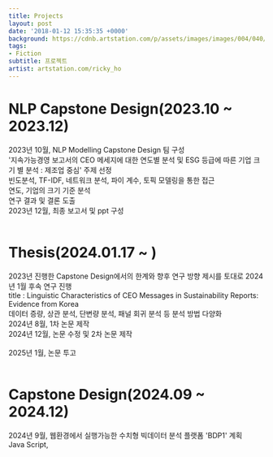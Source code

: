 ```yaml
---
title: Projects
layout: post
date: '2018-01-12 15:35:35 +0000'
background: https://cdnb.artstation.com/p/assets/images/images/004/040/769/large/ricky-ho-zombie-alley.jpg?1479754248
tags:
- Fiction
subtitle: 프로젝트
artist: artstation.com/ricky_ho
---
```


# NLP Capstone Design(2023.10 ~ 2023.12)
2023년 10월, NLP Modelling Capstone Design 팀 구성
<br> '지속가능경영 보고서의 CEO 메세지에 대한 연도별 분석 및 ESG 등급에 따른 기업 크기 별 분석 : 제조업 중심' 주제 선정 
<br> 빈도분석, TF-IDF, 네트워크 분석, 파이 계수, 토픽 모델링을 통한 접근
<br> 연도, 기업의 크기 기준 분석
<br> 연구 결과 및 결론 도출
<br> 2023년 12월, 최종 보고서 및 ppt 구성
<br><br>

# Thesis(2024.01.17 ~ )
2023년 진행한 Capstone Design에서의 한계와 향후 연구 방향 제시를 토대로 2024년 1월 후속 연구 진행
<br> title : Linguistic Characteristics of CEO Messages in Sustainability Reports: Evidence from Korea
<br> 데이터 증량, 상관 분석, 단변량 분석, 패널 회귀 분석 등 분석 방법 다양화
<br> 2024년 8월, 1차 논문 제작
<br> 2024년 12월, 논문 수정 및 2차 논문 제작  
<br> 2025년 1월, 논문 투고
<br><br>

# Capstone Design(2024.09 ~ 2024.12)
2024년 9월, 웹환경에서 실행가능한 수치형 빅데이터 분석 플랫폼 'BDP1' 계획
<br> Java Script, 
<br><br>



